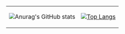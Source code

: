 <table>
    <tr>
        <td>
          
![Anurag's GitHub stats](https://github-readme-stats.vercel.app/api?username=arielsilveira&show_icons=true&theme=radical)
        </td>
        <td>
  
[![Top Langs](https://github-readme-stats.vercel.app/api/top-langs/?username=arielsilveira&exclude_repo=ModalLogic)](https://github.com/arielsilveira/arielsilveira) 
        </td>
    </tr>
</table>

<!--
**Kanchii/Kanchii** is a ✨ _special_ ✨ repository because its `README.md` (this file) appears on your GitHub profile.

Here are some ideas to get you started:

- 🔭 I’m currently working on ...
- 🌱 I’m currently learning ...
- 👯 I’m looking to collaborate on ...
- 🤔 I’m looking for help with ...
- 💬 Ask me about ...
- 📫 How to reach me: ...
- 😄 Pronouns: ...
- ⚡ Fun fact: ...
-->

